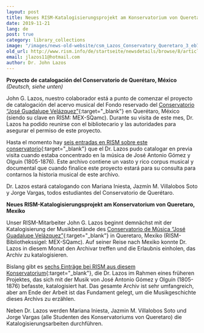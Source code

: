 ```yaml
---
layout: post
title: Neues RISM-Katalogisierungsprojekt am Konservatorium von Queretaro, Mexiko
date: 2019-11-21
lang: de
post: true
category: library_collections
image: "/images/news-old-website/csm_Lazos_Conservatory_Queretaro_3_eb7d8ff40c.jpg"
old_url: http://www.rism.info/de/startseite/newsdetails/browse/8/article/64/new-rism-cataloging-project-at-the-conservatory-of-queretaro-mexico.html
email: jlazos11@hotmail.com
author: Dr. John Lazos
---
```


**Proyecto de catalogación del Conservatorio de Querétaro, México** _(Deutsch, siehe unten)_

John G. Lazos, nuestro colaborador está a punto de comenzar el proyecto de catalogación del acervo musical del Fondo reservado del [Conservatorio “José Guadalupe Velázquez”](http://www.conservatorioqueretaro.mx/){:target="_blank"} en Querétaro, México (siendo su clave en RISM: MEX-SQamc). Durante su visita de este mes, Dr. Lazos ha podido reunirse con el bibliotecario y las autoridades para asegurar el permiso de este proyecto.

Hasta el momento hay [seis entradas en RISM sobre este conservatorio](https://opac.rism.info/search?View=rism&siglum=MEX-SQamc&Language=es){:target="_blank"} que el Dr. Lazos pudo catalogar en previa visita cuando estaba concentrado en la música de José Antonio Gómez y Olguín (1805-1876). Este archivo contiene un vasto y rico corpus musical y documental que cuando finalice este proyecto estará para su consulta para contarnos la historia musical de este archivo.

Dr. Lazos estará catalogando con Mariana Iniesta, Jazmín M. Villalobos Soto y Jorge Vargas, todos estudiantes del Conservatorio de Querétaro.

**Neues RISM-Katalogisierungsprojekt am Konservatorium von Queretaro, Mexiko**

Unser RISM-Mitarbeiter John G. Lazos beginnt demnächst mit der Katalogisierung der Musikbestände des [Conservatorio de Música “José Guadalupe Velázquez”](http://www.conservatorioqueretaro.mx/){:target="_blank"} in Queretaro, Mexiko (RISM-Bibliothekssigel: MEX-SQamc). Auf seiner Reise nach Mexiko konnte Dr. Lazos in diesem Monat den Archivar treffen und die Erlaubnis einholen, das Archiv zu katalogisieren.

Bislang gibt es [sechs Einträge bei RISM aus diesem Konservatorium](https://opac.rism.info/search?View=rism&siglum=MEX-SQamc&Language=de){:target="_blank"}, die Dr. Lazos im Rahmen eines früheren Projektes, das sich mit der Musik von José Antonio Gómez y Olguín (1805-1876) befasste, katalogisiert hat. Das gesamte Archiv ist sehr umfangreich, aber am Ende der Arbeit ist das Fundament gelegt, um die Musikgeschichte dieses Archivs zu erzählen.

Neben Dr. Lazos werden Mariana Iniesta, Jazmin M. Villalobos Soto und Jorge Vargas (alle Studenten des Konservatoriums von Queretaro) die Katalogisierungsarbeiten durchführen.
